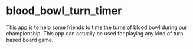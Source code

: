 # blood_bowl_turn_timer

This app is to help some friends to time the turns of blood bowl during our championship.
This app can actually be used for playing any kind of turn based board game.
